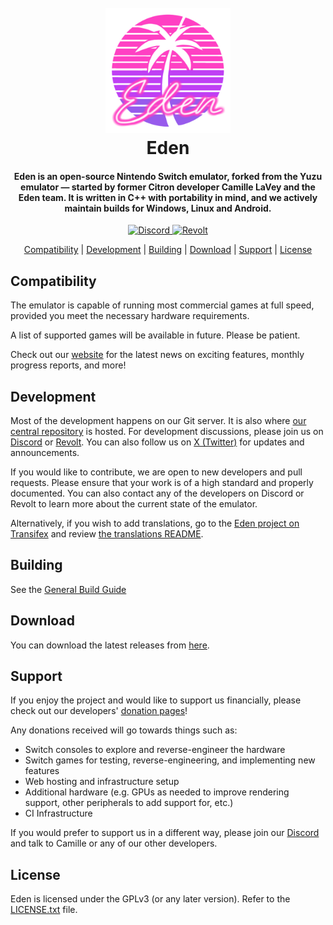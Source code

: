 <!--
# SPDX-FileCopyrightText: Copyright 2025 Eden Emulator Project
# SPDX-License-Identifier: GPL-3.0-or-later

# SPDX-FileCopyrightText: 2018 yuzu Emulator Project
# SPDX-License-Identifier: GPL-2.0-or-later
-->
<!-- lang: en-GB -->

<h1 align="center">
  <br>
  <a href="https://git.eden-emu.dev/eden-emu/eden"><img src="./dist/qt_themes/default/icons/256x256/eden_named.png" alt="Eden" width="200"></a>
  <br>
  <b>Eden</b>
  <br>
</h1>

<h4 align="center"><b>Eden</b> is an open-source Nintendo Switch emulator, forked from the Yuzu emulator — started by former Citron developer Camille LaVey and the Eden team.
It is written in C++ with portability in mind, and we actively maintain builds for Windows, Linux and Android.
</h4>

<p align="center">
    </a>
    <a href="https://discord.gg/kXAmGCXBGD">
        <img src="https://img.shields.io/discord/1367654015269339267?color=5865F2&label=Eden&logo=discord&logoColor=white"
            alt="Discord">
    </a>
    <a href="https://rvlt.gg/qKgFEAbH">
        <img src="https://img.shields.io/revolt/invite/qKgFEAbH?color=d61f3a&label=Revolt"
            alt="Revolt">
    </a>
</p>

<p align="center">
  <a href="#compatibility">Compatibility</a> |
  <a href="#development">Development</a> |
  <a href="#building">Building</a> |
  <a href="#download">Download</a> |
  <a href="#support">Support</a> |
  <a href="#license">License</a>
</p>

## Compatibility

The emulator is capable of running most commercial games at full speed, provided you meet the necessary hardware requirements.

A list of supported games will be available in future. Please be patient.

Check out our [website](https://eden-emu.dev) for the latest news on exciting features, monthly progress reports, and more!

## Development

Most of the development happens on our Git server. It is also where [our central repository](https://git.eden-emu.dev/eden-emu/eden) is hosted. For development discussions, please join us on [Discord](https://discord.gg/kXAmGCXBGD) or [Revolt](https://rvlt.gg/qKgFEAbH).
You can also follow us on [X (Twitter)](https://x.com/edenemuofficial) for updates and announcements.

If you would like to contribute, we are open to new developers and pull requests. Please ensure that your work is of a high standard and properly documented. You can also contact any of the developers on Discord or Revolt to learn more about the current state of the emulator.

Alternatively, if you wish to add translations, go to the [Eden project on Transifex](https://app.transifex.com/edenemu/eden-emulator) and review [the translations README](./dist/languages).

## Building

See the [General Build Guide](docs/Build.md)

## Download

You can download the latest releases from [here](https://github.com/eden-emulator/Releases/releases).

## Support

If you enjoy the project and would like to support us financially, please check out our developers' [donation pages](https://eden-emu.dev/donations)!

Any donations received will go towards things such as:
* Switch consoles to explore and reverse-engineer the hardware
* Switch games for testing, reverse-engineering, and implementing new features
* Web hosting and infrastructure setup
* Additional hardware (e.g. GPUs as needed to improve rendering support, other peripherals to add support for, etc.)
* CI Infrastructure

If you would prefer to support us in a different way, please join our [Discord](https://discord.gg/edenemu) and talk to Camille or any of our other developers.

## License

Eden is licensed under the GPLv3 (or any later version). Refer to the [LICENSE.txt](https://git.eden-emu.dev/eden-emu/eden/src/branch/master/LICENSE.txt) file.
